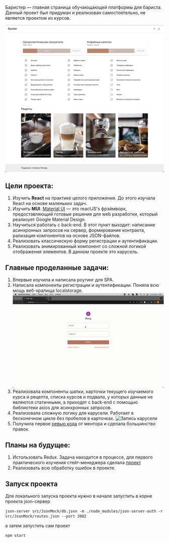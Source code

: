 Баристер — главная страница обучающающей платформы для бариста. Данный проект был придуман и реализован самостоятельно, не является проектом из курсов. 


![Image alt](https://github.com/Listag/barister/blob/main/public/screenShots/mainScreenShot1.png)
![Image alt](https://github.com/Listag/barister/blob/main/public/screenShots/mainScreenShot2.png)



## Цели проекта:
1. Изучить **React** на практике целого приложения. До этого изучала React на основе маленьких задач. 
2. Изучить **MUI**. [Material UI](https://mui.com/) — это reactJS's фрэймворк, предоставляющий готовые решения для web разработки, который реализует Google Material Design. 
3. Научиться работать с back-end. В этот пункт выходит: написание асинхронных запросов на сервер, формирование контракта, рализация компонентов на основе JSON-файлов. 
4. Реализовать классическую форму регистрации и аутентификации. 
5. Реализовать анимированный компонент со сложной логикой отображения элементов. В данном проекте это карусель. 


## Главные проделанные задачи:
1. Впервые изучила и написала роутинг для SPA.
2. Написала компоненты регистрации и аутентификации. Поняла всю мощь веб-хралища localstorage.
![Запись аутентификации](https://github.com/Listag/barister/blob/main/public/screenShots/%D0%97%D0%B0%D0%BF%D0%B8%D1%81%D1%8C-%D0%B0%D1%83%D1%82%D0%B5%D0%BD%D1%82%D0%B8%D1%84%D0%B8%D0%BA%D0%B0%D1%86%D0%B8%D0%B8.gif)
3. Реализовала компоненты шапки, карточки текущего изучаемого курса и рецепта, списка курсов и подвала, у которых данные не являются статичными, а приходят с back-end c помощью библиотеки axios для асинхронных запросов. 
4. Реализовала сложную логику для карусели. Работает в бесконечном цикле без пробелов в карточках. 
![Запись карусели](https://github.com/Listag/barister/blob/main/public/screenShots/%D0%B7%D0%B0%D0%BF%D0%B8%D1%81%D1%8C-%D0%BA%D0%B0%D1%80%D1%83%D1%81%D0%B5%D0%BB%D0%B8.gif)
5. Получила первое [ревью кода](https://github.com/lyohaplotinka/barister/pull/1) от ментора и сделала большинство правок. 


## Планы на будущее:
1. Истользовать Redux. Задача находится в процессе, для первого практического изучения стейт-менеджера сделала [проект](https://github.com/Listag/redux-sandbox)
2. Реализовать всю обработку ошибок в проекте.


## Запуск проекта

Для локального запуска проекта нужно в начале запустить в корне проекта json-сервер

```
json-server src/JsonMock/db.json -m ./node_modules/json-server-auth -r src/JsonMock/routes.json --port 3002
```

а затем запустить сам проект

```
npm start
```


